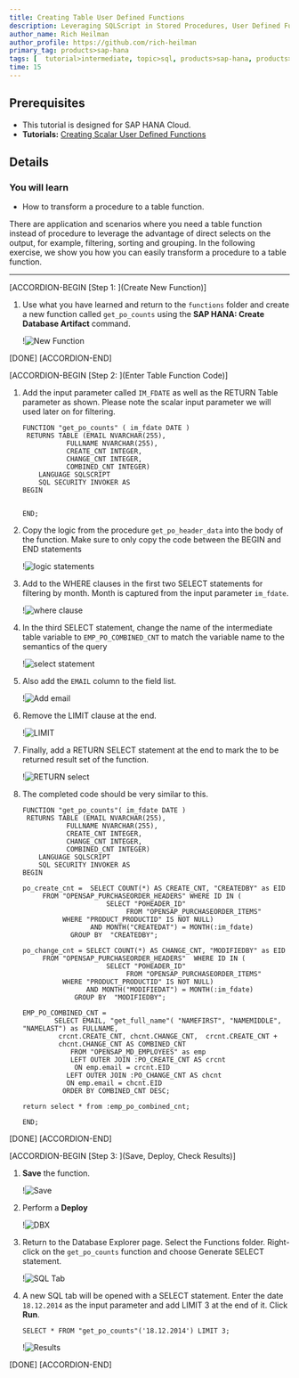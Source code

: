 ```yaml
---
title: Creating Table User Defined Functions
description: Leveraging SQLScript in Stored Procedures, User Defined Functions, and User Defined Libraries
author_name: Rich Heilman
author_profile: https://github.com/rich-heilman
primary_tag: products>sap-hana
tags: [  tutorial>intermediate, topic>sql, products>sap-hana, products>sap-hana-cloud, products>sap-business-application-studio]  
time: 15
---
```

## Prerequisites  
- This tutorial is designed for SAP HANA Cloud.
- **Tutorials:** [Creating Scalar User Defined Functions](hana-cloud-sqlscript-scalar)

## Details
### You will learn
- How to transform a procedure to a table function.

There are application and scenarios where you need a table function instead of procedure to leverage the advantage of direct selects on the output, for example, filtering, sorting and grouping. In the following exercise, we show you how you can easily transform a procedure to a table function.

---

[ACCORDION-BEGIN [Step 1: ](Create New Function)]

1. Use what you have learned and return to the `functions` folder and create a new function called `get_po_counts` using the **SAP HANA: Create Database Artifact** command.

    !![New Function](1_1.png)

[DONE]
[ACCORDION-END]

[ACCORDION-BEGIN [Step 2: ](Enter Table Function Code)]

1. Add the input parameter called `IM_FDATE` as well as the RETURN Table parameter as shown. Please note the scalar input parameter we will used later on for filtering.

    ```
    FUNCTION "get_po_counts" ( im_fdate DATE )
     RETURNS TABLE (EMAIL NVARCHAR(255),
    	       FULLNAME NVARCHAR(255),
    	       CREATE_CNT INTEGER,
    	       CHANGE_CNT INTEGER,
    	       COMBINED_CNT INTEGER)
        LANGUAGE SQLSCRIPT
        SQL SECURITY INVOKER AS
    BEGIN


    END;
    ```


2. Copy the logic from the procedure `get_po_header_data` into the body of the function.  Make sure to only copy the code between the BEGIN and END statements

    !![logic statements](2_1.png)


3. Add to the WHERE clauses in the first two SELECT statements for filtering by month. Month is captured from the input parameter `im_fdate`.

    !![where clause](2_2.png)

4. In the third SELECT statement, change the name of the intermediate table variable to `EMP_PO_COMBINED_CNT` to match the variable name to the semantics of the query

    !![select statement](2_3.png)

5. Also add the `EMAIL` column to the field list.

    !![Add email](2_4.png)


6. Remove the LIMIT clause at the end.

    !![LIMIT](2_5.png)


7. Finally, add a RETURN SELECT statement at the end to mark the to be returned result set of the function.

    !![RETURN select](2_6.png)


8. The completed code should be very similar to this.

    ```
    FUNCTION "get_po_counts"( im_fdate DATE )
     RETURNS TABLE (EMAIL NVARCHAR(255),
    	       FULLNAME NVARCHAR(255),
    	       CREATE_CNT INTEGER,
    	       CHANGE_CNT INTEGER,
    	       COMBINED_CNT INTEGER)
        LANGUAGE SQLSCRIPT
        SQL SECURITY INVOKER AS
    BEGIN

    po_create_cnt =  SELECT COUNT(*) AS CREATE_CNT, "CREATEDBY" as EID
         FROM "OPENSAP_PURCHASEORDER_HEADERS" WHERE ID IN (
                         SELECT "POHEADER_ID"
                              FROM "OPENSAP_PURCHASEORDER_ITEMS"
              WHERE "PRODUCT_PRODUCTID" IS NOT NULL)
                     AND MONTH("CREATEDAT") = MONTH(:im_fdate)
                GROUP BY  "CREATEDBY";

    po_change_cnt = SELECT COUNT(*) AS CHANGE_CNT, "MODIFIEDBY" as EID
         FROM "OPENSAP_PURCHASEORDER_HEADERS"  WHERE ID IN (
                         SELECT "POHEADER_ID"
                              FROM "OPENSAP_PURCHASEORDER_ITEMS"
              WHERE "PRODUCT_PRODUCTID" IS NOT NULL)
                    AND MONTH("MODIFIEDAT") = MONTH(:im_fdate)
                 GROUP BY  "MODIFIEDBY";

    EMP_PO_COMBINED_CNT =
            SELECT EMAIL, "get_full_name"( "NAMEFIRST", "NAMEMIDDLE", "NAMELAST") as FULLNAME,
             crcnt.CREATE_CNT, chcnt.CHANGE_CNT,  crcnt.CREATE_CNT +
             chcnt.CHANGE_CNT AS COMBINED_CNT
                FROM "OPENSAP_MD_EMPLOYEES" as emp
                LEFT OUTER JOIN :PO_CREATE_CNT AS crcnt
                 ON emp.email = crcnt.EID
               LEFT OUTER JOIN :PO_CHANGE_CNT AS chcnt
               ON emp.email = chcnt.EID
              ORDER BY COMBINED_CNT DESC;

    return select * from :emp_po_combined_cnt;

    END;
    ```


[DONE]
[ACCORDION-END]

[ACCORDION-BEGIN [Step 3: ](Save, Deploy, Check Results)]

1. **Save** the function.

    !![Save](3_1.png)

2. Perform a **Deploy**

    !![DBX](3_2.png)

3. Return to the Database Explorer page. Select the Functions folder.  Right-click on the `get_po_counts` function and choose Generate SELECT statement.

    !![SQL Tab](3_3.png)

4. A new SQL tab will be opened with a SELECT statement. Enter the date `18.12.2014` as the input parameter and add  LIMIT 3 at the end of it. Click **Run**.

    ```
    SELECT * FROM "get_po_counts"('18.12.2014') LIMIT 3;
    ```
    !![Results](3_4.png)

[DONE]
[ACCORDION-END]
